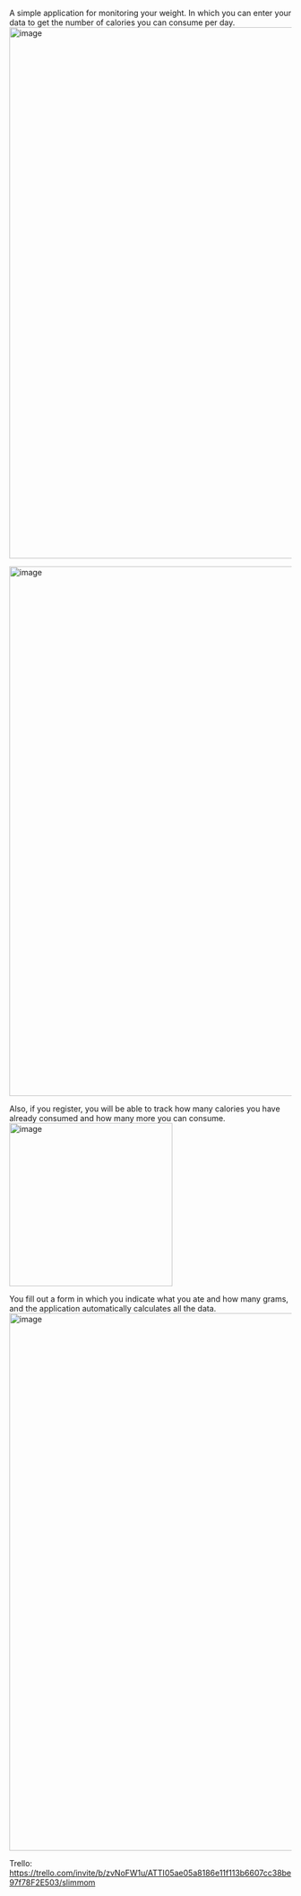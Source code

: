 A simple application for monitoring your weight. 
In which you can enter your data to get the number of calories you can consume per day. 
<img width="947" alt="image" src="https://github.com/Yurii-Bodnar/SlimMom/assets/106067762/888f7d00-735d-4221-8cb2-5877e2b2d7b8">

<img width="944" alt="image" src="https://github.com/Yurii-Bodnar/SlimMom/assets/106067762/2e8f21bb-bd43-4d3c-8d7d-c2a4c7984b83">



Also, if you register, you will be able to track how many calories you have already consumed and how many more you can consume.
<img width="291" alt="image" src="https://github.com/Yurii-Bodnar/SlimMom/assets/106067762/b5cb209c-a37f-4c61-9fa4-332fb35bae04">



You fill out a form in which you indicate what you ate and how many grams, and the application automatically calculates all the data.
<img width="958" alt="image" src="https://github.com/Yurii-Bodnar/SlimMom/assets/106067762/1eb4c519-a41f-4015-a707-1d1bbe096b62">



Trello: https://trello.com/invite/b/zvNoFW1u/ATTI05ae05a8186e11f113b6607cc38be97f78F2E503/slimmom
